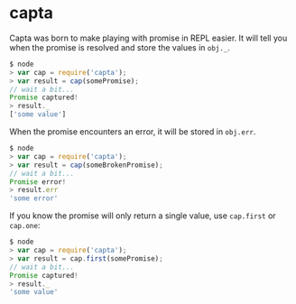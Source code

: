 # capta

Capta was born to make playing with promise in REPL easier.
It will tell you when the promise is resolved
and store the values in `obj._`.

```javascript
$ node
> var cap = require('capta');
> var result = cap(somePromise);
// wait a bit...
Promise captured!
> result._
['some value']
```

When the promise encounters an error,
it will be stored in `obj.err`.

```javascript
$ node
> var cap = require('capta');
> var result = cap(someBrokenPromise);
// wait a bit...
Promise error!
> result.err
'some error'
```

If you know the promise will only return a single value,
use `cap.first` or `cap.one`:

```javascript
$ node
> var cap = require('capta');
> var result = cap.first(somePromise);
// wait a bit...
Promise captured!
> result._
'some value'
```
